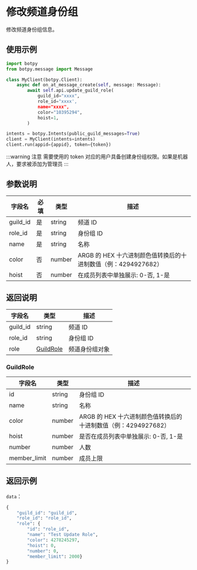 # 修改频道身份组

修改频道身份组信息。

## 使用示例

```python
import botpy
from botpy.message import Message

class MyClient(botpy.Client):
    async def on_at_message_create(self, message: Message):
        await self.api.update_guild_role(
            guild_id="xxxx",
            role_id="xxxx',
            name="xxxx",
            color="10395294",
            hoist=1,
        )

intents = botpy.Intents(public_guild_messages=True)
client = MyClient(intents=intents)
client.run(appid={appid}, token={token})
```

:::warning 注意
需要使用的 token 对应的用户具备创建身份组权限。如果是机器人，要求被添加为管理员
:::

## 参数说明

| 字段名    | 必填 | 类型                  | 描述           |
| --------- | ---- | --------------------- | -------------- |
| guild_id  | 是   | string                | 频道 ID        |
| role_id   | 是   | string                | 身份组 ID      |
| name   | 是   | string | 名称                                                           |
| color  | 否   | number | ARGB 的 HEX 十六进制颜色值转换后的十进制数值（例：4294927682） |
| hoist  | 否   | number | 在成员列表中单独展示: 0-否, 1-是                               |

## 返回说明

| 字段名   | 类型                    | 描述           |
| -------- | ----------------------- | -------------- |
| guild_id | string                  | 频道 ID        |
| role_id  | string                  | 身份组 ID      |
| role     | [GuildRole](#guildrole) | 频道身份组对象 |

### GuildRole

| 字段名       | 类型   | 描述                                                           |
| ------------ | ------ | -------------------------------------------------------------- |
| id           | string | 身份组 ID                                                      |
| name         | string | 名称                                                           |
| color        | number | ARGB 的 HEX 十六进制颜色值转换后的十进制数值（例：4294927682） |
| hoist        | number | 是否在成员列表中单独展示: 0-否, 1-是                           |
| number       | number | 人数                                                           |
| member_limit | number | 成员上限                                                       |

## 返回示例

`data`：

```python
{
    "guild_id": "guild_id",
    "role_id": "role_id",
    "role": {
        "id": "role_id",
        "name": "Test Update Role",
        "color": 4278245297,
        "hoist": 0,
        "number": 0,
        "member_limit": 2000}
}
```
